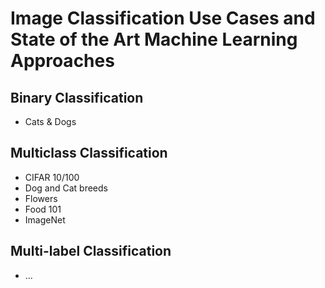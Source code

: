 # Image Classification Use Cases and State of the Art Machine Learning Approaches

## Binary Classification

* Cats & Dogs

## Multiclass Classification

* CIFAR 10/100
* Dog and Cat breeds
* Flowers
* Food 101
* ImageNet

## Multi-label Classification

* ...
